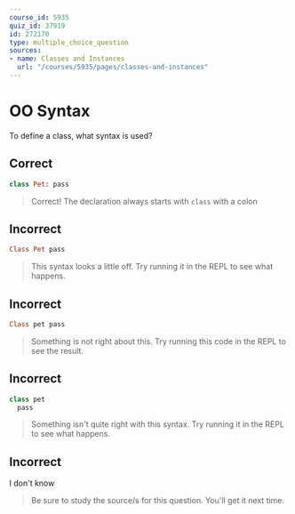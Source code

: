 ```yaml
---
course_id: 5935
quiz_id: 37919
id: 272170
type: multiple_choice_question
sources:
- name: Classes and Instances
  url: "/courses/5935/pages/classes-and-instances"
---
```


# OO Syntax

To define a class, what syntax is used?

## Correct

```ruby
class Pet: pass
```

> Correct! The declaration always starts with `class` with a colon

## Incorrect

```ruby
Class Pet pass
```

> This syntax looks a little off. Try running it in the REPL to see what happens.

## Incorrect

```ruby
Class pet pass
```

> Something is not right about this. Try running this code in the REPL to see the
> result.

## Incorrect

```ruby
class pet
  pass
```

> Something isn't quite right with this syntax. Try running it in the REPL to see
> what happens.

## Incorrect

I don't know

> Be sure to study the source/s for this question. You'll get it next time.
